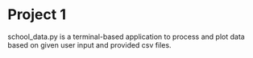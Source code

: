 # Project 1

school_data.py is a terminal-based application to process and plot data based on given user input and provided csv files.

